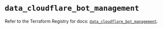 # `data_cloudflare_bot_management`

Refer to the Terraform Registry for docs: [`data_cloudflare_bot_management`](https://registry.terraform.io/providers/cloudflare/cloudflare/5.7.0/docs/data-sources/bot_management).
